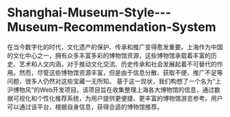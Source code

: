 # Shanghai-Museum-Style---Museum-Recommendation-System
在当今数字化的时代，文化遗产的保护、传承和推广变得愈发重要。上海作为中国的文化中心之一，拥有众多丰富多彩的博物馆资源，这些博物馆承载着丰富的历史、艺术和人文内涵，对于推动文化交流、历史传承和社会发展起着不可替代的作用。然而，尽管这些博物馆资源丰富，但是由于信息分散、获取不便、推广不足等问题，很多人仍然对这些宝藏一无所知。 基于这一现状，我们构想了一个名为“上沪博物风”的Web开发项目。该项目旨在收集整理上海各大博物馆的信息，通过数据可视化和个性化推荐系统，为用户提供更便捷、更丰富的博物馆游览参考。用户可以通过该平台，根据自身信息，获得合适的博物馆推荐。
